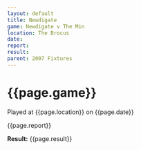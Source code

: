 ```yaml
---
layout: default
title: Newdigate
game: Newdigate v The Min
location: The Brocus
date: 
report: 
result: 
parent: 2007 Fixtures
---
```


# {{page.game}}

Played at {{page.location}} on {{page.date}}

{{page.report}}

**Result:** {{page.result}}
